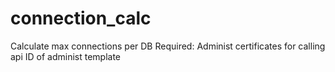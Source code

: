 # connection_calc

Calculate max connections per DB
Required:
Administ certificates for calling api
ID of administ template
